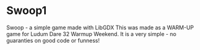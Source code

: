 # Swoop1
Swoop - a simple game made with LibGDX
This was made as a WARM-UP game for Ludum Dare 32 Warmup Weekend.  It is a very simple - no guaranties on good code or funness!
